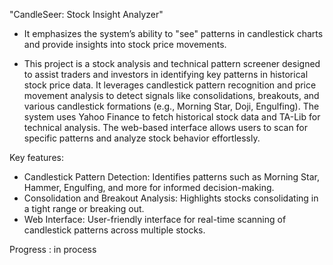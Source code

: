 "CandleSeer: Stock Insight Analyzer"

- It emphasizes the system’s ability to "see" patterns in candlestick charts and provide insights into stock price movements.

- This project is a stock analysis and technical pattern screener designed to assist traders and investors in identifying key patterns in historical stock price data. It leverages candlestick pattern recognition and price movement analysis to detect signals like consolidations, breakouts, and various candlestick formations (e.g., Morning Star, Doji, Engulfing). The system uses Yahoo Finance to fetch historical stock data and TA-Lib for technical analysis. The web-based interface allows users to scan for specific patterns and analyze stock behavior effortlessly.

Key features:

- Candlestick Pattern Detection: Identifies patterns such as Morning Star, Hammer, Engulfing, and more for informed decision-making.
- Consolidation and Breakout Analysis: Highlights stocks consolidating in a tight range or breaking out.
- Web Interface: User-friendly interface for real-time scanning of candlestick patterns across multiple stocks.

Progress : in process
